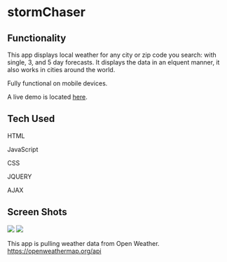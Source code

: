 # stormChaser


## Functionality 

This app displays local weather for any city or zip code you search: with single, 3, and 5 day forecasts. 
It displays the data in an elquent manner, it also works in cities around the world. 

Fully functional on mobile devices. 

A live demo is located <a target="_blank" href="http://anthonymengel.com/stormChaser/stormChaser.html">here</a>.



## Tech Used
HTML

JavaScript

CSS

JQUERY

AJAX

## Screen Shots

<img src="./images/sC-home.png">
<img src="./images/sC-results.png">

This app is pulling weather data from Open Weather.  https://openweathermap.org/api
